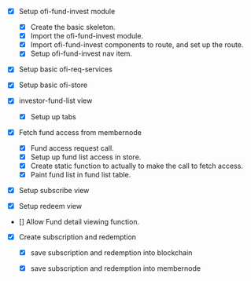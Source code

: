 - [x] Setup ofi-fund-invest module
    - [x] Create the basic skeleton.
    - [x] Import the ofi-fund-invest module.
    - [x] Import ofi-fund-invest components to route, and set up the route.
    - [x] Setup ofi-fund-invest nav item.

- [x] Setup basic ofi-req-services
- [x] Setup basic ofi-store

- [x] investor-fund-list view
    - [x] Setup up tabs

- [x] Fetch fund access from membernode
   - [x] Fund access request call.
   - [x] Setup up fund list access in store.
   - [x] Create static function to actually to make the call to fetch access.
   - [x] Paint fund list in fund list table.

- [x] Setup subscribe view
- [x] Setup redeem view
- [] Allow Fund detail viewing function.

- [x] Create subscription and redemption
    - [x] save subscription and redemption into blockchain
    - [x] save subscription and redemption into membernode


